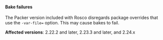 #### Bake failures

The Packer version included with Rosco disregards package overrides that use the `-var-file=` option. This may cause bakes to fail.

**Affected versions**: 2.22.2 and later, 2.23.3 and later, and 2.24.x